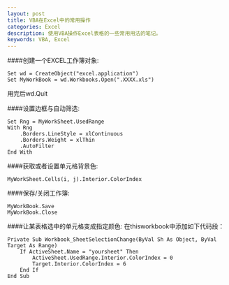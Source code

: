 ```yaml
---
layout: post
title: VBA在Excel中的常用操作
categories: Excel
description: 使用VBA操作Excel表格的一些常用用法的笔记。
keywords: VBA, Excel
---
```


####创建一个EXCEL工作簿对象:  

```vbnet
Set wd = CreateObject("excel.application")  
Set MyWorkBook = wd.Workbooks.Open(".XXXX.xls")  
```

用完后wd.Quit

####设置边框与自动筛选:  

```vbnet
Set Rng = MyWorkSheet.UsedRange  
With Rng  
    .Borders.LineStyle = xlContinuous  
    .Borders.Weight = xlThin  
    .AutoFilter  
End With  
```

####获取或者设置单元格背景色:  

```vbnet
MyWorkSheet.Cells(i, j).Interior.ColorIndex  
```
 
####保存/关闭工作簿:

```vbnet
MyWorkBook.Save  
MyWorkBook.Close  
```

####让某表格选中的单元格变成指定颜色:
在thisworkbook中添加如下代码段：

```vbnet
Private Sub Workbook_SheetSelectionChange(ByVal Sh As Object, ByVal Target As Range)
    If ActiveSheet.Name = "yoursheet" Then
        ActiveSheet.UsedRange.Interior.ColorIndex = 0
        Target.Interior.ColorIndex = 6
    End If
End Sub
```
